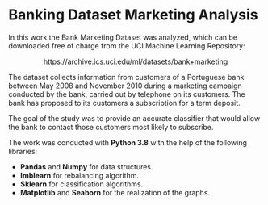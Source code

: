 # Banking Dataset Marketing Analysis
In this work the Bank Marketing Dataset was analyzed, which can be downloaded free of charge from the UCI Machine Learning Repository:
<p align="center">
  <a href="https://archive.ics.uci.edu/ml/datasets/bank+marketing">https://archive.ics.uci.edu/ml/datasets/bank+marketing</a>
</p>

The dataset collects information from customers of a Portuguese bank between May 2008 and  November 2010 during a marketing campaign conducted by the bank, carried out by telephone on its customers. The bank has proposed to its customers a subscription for a term deposit.

The goal of the study was to provide an accurate classifier that would allow the bank to contact those customers most likely to subscribe.

The work was conducted with **Python 3.8** with the help of the following libraries:
- **Pandas** and **Numpy** for data structures.
- **Imblearn** for rebalancing algorithm.
- **Sklearn** for classification algorithms.
- **Matplotlib** and **Seaborn** for the realization of the graphs.
